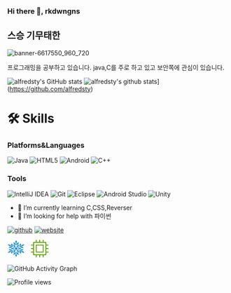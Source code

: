 ### Hi there 👋, rkdwngns
## 스승 기무태한

![banner-6617550_960_720](https://user-images.githubusercontent.com/93520535/159413280-62765623-ae43-4f8c-80be-41b588f7efa3.png)

프로그래밍을 공부하고 있습니다. java,C를 주로 하고 있고 보안쪽에 관심이 있습니다.

![alfredsty's GitHub stats](https://github-readme-stats.vercel.app/api?username=rkdwngns&show_icons=true&theme=radical)
![alfredsty's github stats](https://github-readme-stats.vercel.app/api/top-langs/?username=alfredsty&show_icons=true&hide_border=true&title_color=004386&icon_color=004386&layout=compact)](https://github.com/alfredsty)

# 🛠 Skills
### Platforms&Languages
![Java](https://img.shields.io/badge/Java-FF160B.svg?&style=for-the-badge&logo=Java&logocolor=white)
![HTML5](https://img.shields.io/badge/HTML5-007396.svg?&style=for-the-badge&logo=HTML5&logocolor=white)
![Android](https://img.shields.io/badge/Android-008000.svg?&style=for-the-badge&logo=Android&logocolor=white)
![C++](https://img.shields.io/badge/C++-0067a3.svg?&style=for-the-badge&logo=Java&logocolor=white)

### Tools
![IntelliJ IDEA](https://img.shields.io/badge/IntelliJ%20IDEA-000000.svg?&style=for-the-badge&logo=IntelliJ%20IDEA&logocolor=white)
![Git](https://img.shields.io/badge/Git-FF7F00.svg?&style=for-the-badge&logo=Git&logocolor=white)
![Eclipse](https://img.shields.io/badge/Eclipse-2C2255.svg?&style=for-the-badge&logo=Eclipse&logocolor=white)
![Android Studio](https://img.shields.io/badge/Android%20Studio-008000.svg?&style=for-the-badge&logo=Android%20Studio&logocolor=white)
![Unity](https://img.shields.io/badge/Unity-000000.svg?&style=for-the-badge&logo=Unity&logocolor=white)

- 🌱 I’m currently learning C,CSS,Reverser 
- 🤔 I’m looking for help with 파이썬 


[<img src='https://cdn.jsdelivr.net/npm/simple-icons@3.0.1/icons/github.svg' alt='github' height='40'>](https://github.com/rkdwngns)  [<img src='https://cdn.jsdelivr.net/npm/simple-icons@3.0.1/icons/icloud.svg' alt='website' height='40'>](https://blog.naver.com/kgus7420)  

<a href='https://archiveprogram.github.com/'><img src='https://raw.githubusercontent.com/acervenky/animated-github-badges/master/assets/acbadge.gif' width='40' height='40'></a> <a href='https://docs.github.com/en/developers'><img src='https://raw.githubusercontent.com/acervenky/animated-github-badges/master/assets/devbadge.gif' width='40' height='40'></a> 

![GitHub Activity Graph](https://activity-graph.herokuapp.com/graph?username=rkdwngns)  

![Profile views](https://gpvc.arturio.dev/rkdwngns)  
